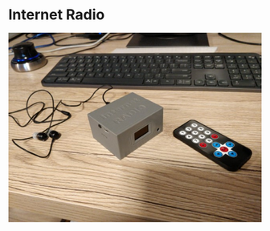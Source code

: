# Internet Radio

![Finished in case](https://github.com/geoavia/Internet-Radio/blob/master/photos/iradio.jpg)
